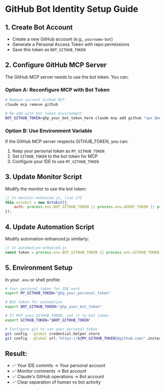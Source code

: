 # GitHub Bot Identity Setup Guide

## 1. Create Bot Account
- Create a new GitHub account (e.g., `yourname-bot`)
- Generate a Personal Access Token with repo permissions
- Save this token as `BOT_GITHUB_TOKEN`

## 2. Configure GitHub MCP Server
The GitHub MCP server needs to use the bot token. You can:

### Option A: Reconfigure MCP with Bot Token
```bash
# Remove current GitHub MCP
claude mcp remove github

# Re-add with bot token environment
BOT_GITHUB_TOKEN=ghp_your_bot_token_here claude mcp add github "npx @modelcontextprotocol/server-github"
```

### Option B: Use Environment Variable
If the GitHub MCP server respects GITHUB_TOKEN, you can:
1. Keep your personal token as `MY_GITHUB_TOKEN`
2. Set `GITHUB_TOKEN` to the bot token for MCP
3. Configure your IDE to use `MY_GITHUB_TOKEN`

## 3. Update Monitor Script
Modify the monitor to use the bot token:

```javascript
// In monitor-enhanced.js, line 175
this.octokit = new Octokit({
    auth: process.env.BOT_GITHUB_TOKEN || process.env.AGENT_TOKEN || process.env.GITHUB_TOKEN
});
```

## 4. Update Automation Script
Modify automation-enhanced.js similarly:

```javascript
// In automation-enhanced.js
const token = process.env.BOT_GITHUB_TOKEN || process.env.GITHUB_TOKEN;
```

## 5. Environment Setup
In your `.env` or shell profile:
```bash
# Your personal token for IDE work
export MY_GITHUB_TOKEN="ghp_your_personal_token"

# Bot token for automation
export BOT_GITHUB_TOKEN="ghp_your_bot_token"

# If MCP uses GITHUB_TOKEN, set it to bot token
export GITHUB_TOKEN="$BOT_GITHUB_TOKEN"

# Configure git to use your personal token
git config --global credential.helper store
git config --global url."https://${MY_GITHUB_TOKEN}@github.com/".insteadOf "https://github.com/"
```

## Result:
- ✅ Your IDE commits → Your personal account
- ✅ Monitor comments → Bot account  
- ✅ Claude's GitHub operations → Bot account
- ✅ Clear separation of human vs bot activity